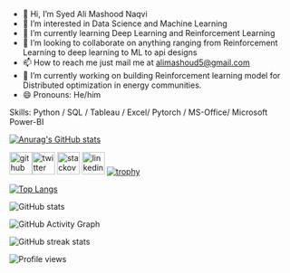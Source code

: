 - 👋 Hi, I’m Syed Ali Mashood Naqvi
- 👀 I’m interested in Data Science and Machine Learning
- 🌱 I’m currently learning Deep Learning and Reinforcement Learning
- 💞️ I’m looking to collaborate on anything ranging from Reinforcement Learning to deep learning to ML to api designs
- 📫 How to reach me just mail me at alimashoud5@gmail.com
- 🔭 I’m currently working on building Reinforcement learning model for Distributed optimization in energy communities.  
- 😄 Pronouns: He/him

Skills:  Python / SQL / Tableau / Excel/ Pytorch / MS-Office/ Microsoft Power-BI

[![Anurag's GitHub stats](https://github-readme-stats.vercel.app/api?username=SAMNaqvi1212)](https://github.com/anuraghazra/github-readme-stats)

 

[<img src='https://cdn.jsdelivr.net/npm/simple-icons@3.0.1/icons/github.svg' alt='github' height='40'>](https://github.com/https://github.com/SAMNaqvi1212)[<img src='https://cdn.jsdelivr.net/npm/simple-icons@3.0.1/icons/twitter.svg' alt='twitter' height='40'>](https://twitter.com/@SAMNaqvi_1212)  [<img src='https://cdn.jsdelivr.net/npm/simple-icons@3.0.1/icons/stackoverflow.svg' alt='stackoverflow' height='40'>](https://stackoverflow.com/users/https://stackoverflow.com/users/16879380/sam) [<img src='https://cdn.jsdelivr.net/npm/simple-icons@3.0.1/icons/linkedin.svg' alt='linkedin' height='40'>](https://www.linkedin.com/in/samnaqvi1212/) 
[![trophy](https://github-profile-trophy.vercel.app/?username=SAMNaqvi1212)](https://github.com/ryo-ma/github-profile-trophy)

[![Top Langs](https://github-readme-stats.vercel.app/api/top-langs/?username=SAMNaqvi1212)](https://github.com/anuraghazra/github-readme-stats)

![GitHub stats](https://github-readme-stats.vercel.app/api?username=SAMNaqvi1212&show_icons=true&count_private=true)  

![GitHub Activity Graph](https://activity-graph.herokuapp.com/graph?username=SAMNaqvi1212)  

![GitHub streak stats](https://streak-stats.demolab.com/?user=SAMNaqvi1212)  

![Profile views](https://gpvc.arturio.dev/SAMNaqvi1212)  
<!---
SAMNaqvi1212/SAMNaqvi1212 is a ✨ special ✨ repository because its `README.md` (this file) appears on your GitHub profile.
You can click the Preview link to take a look at your changes.
--->
